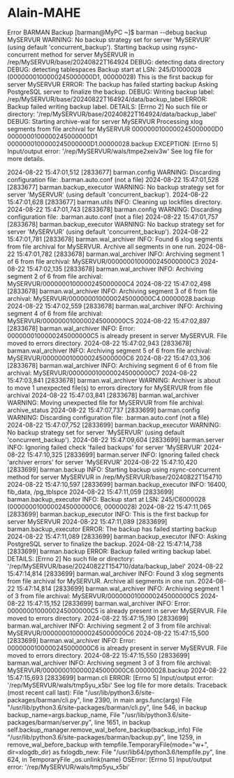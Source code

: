 # Alain-MAHE
Error BARMAN Backup
[barman@MyPC ~]$  barman --debug backup MySERVUR
WARNING: No backup strategy set for server 'MySERVUR' (using default 'concurrent_backup').
Starting backup using rsync-concurrent method for server MySERVUR in /rep/MySERVUR/base/20240822T164924
DEBUG: detecting data directory
DEBUG: detecting tablespaces
Backup start at LSN: 245/D1000028 (0000000100000245000000D1, 00000028)
This is the first backup for server MySERVUR
ERROR: The backup has failed starting backup
Asking PostgreSQL server to finalize the backup.
DEBUG: Writing backup label: /rep/MySERVUR/base/20240822T164924/data/backup_label
ERROR: Backup failed writing backup label.
DETAILS: [Errno 2] No such file or directory: '/rep/MySERVUR/base/20240822T164924/data/backup_label'
DEBUG: Starting archive-wal for server MySERVUR
Processing xlog segments from file archival for MySERVUR
        0000000100000245000000D0
        0000000100000245000000D1
        0000000100000245000000D1.00000028.backup
EXCEPTION: [Errno 5] Input/output error: '/rep/MySERVUR/wals/tmpe2xeiv3w'
See log file for more details.


2024-08-22 15:47:01,512 [2833677] barman.config WARNING: Discarding configuration file: .barman.auto.conf (not a file)
2024-08-22 15:47:01,528 [2833677] barman.backup_executor WARNING: No backup strategy set for server 'MySERVUR' (using default 'concurrent_backup').
2024-08-22 15:47:01,628 [2833677] barman.utils INFO: Cleaning up lockfiles directory.
2024-08-22 15:47:01,743 [2833678] barman.config WARNING: Discarding configuration file: .barman.auto.conf (not a file)
2024-08-22 15:47:01,757 [2833678] barman.backup_executor WARNING: No backup strategy set for server 'MySERVUR' (using default 'concurrent_backup').
2024-08-22 15:47:01,781 [2833678] barman.wal_archiver INFO: Found 6 xlog segments from file archival for MySERVUR. Archive all segments in one run.
2024-08-22 15:47:01,782 [2833678] barman.wal_archiver INFO: Archiving segment 1 of 6 from file archival: MySERVUR/0000000100000245000000C3
2024-08-22 15:47:02,135 [2833678] barman.wal_archiver INFO: Archiving segment 2 of 6 from file archival: MySERVUR/0000000100000245000000C4
2024-08-22 15:47:02,498 [2833678] barman.wal_archiver INFO: Archiving segment 3 of 6 from file archival: MySERVUR/0000000100000245000000C4.00000028.backup
2024-08-22 15:47:02,559 [2833678] barman.wal_archiver INFO: Archiving segment 4 of 6 from file archival: MySERVUR/0000000100000245000000C5
2024-08-22 15:47:02,897 [2833678] barman.wal_archiver INFO:     Error: 0000000100000245000000C5 is already present in server MySERVUR. File moved to errors directory.
2024-08-22 15:47:02,943 [2833678] barman.wal_archiver INFO: Archiving segment 5 of 6 from file archival: MySERVUR/0000000100000245000000C6
2024-08-22 15:47:03,306 [2833678] barman.wal_archiver INFO: Archiving segment 6 of 6 from file archival: MySERVUR/0000000100000245000000C7
2024-08-22 15:47:03,841 [2833678] barman.wal_archiver WARNING: Archiver is about to move 1 unexpected file(s) to errors directory for MySERVUR from file archival
2024-08-22 15:47:03,841 [2833678] barman.wal_archiver WARNING: Moving unexpected file for MySERVUR from file archival: archive_status
2024-08-22 15:47:07,737 [2833699] barman.config WARNING: Discarding configuration file: .barman.auto.conf (not a file)
2024-08-22 15:47:07,752 [2833699] barman.backup_executor WARNING: No backup strategy set for server 'MySERVUR' (using default 'concurrent_backup').
2024-08-22 15:47:09,604 [2833699] barman.server INFO: Ignoring failed check 'failed backups' for server 'MySERVUR'
2024-08-22 15:47:10,325 [2833699] barman.server INFO: Ignoring failed check 'archiver errors' for server 'MySERVUR'
2024-08-22 15:47:10,420 [2833699] barman.backup INFO: Starting backup using rsync-concurrent method for server MySERVUR in /rep/MySERVUR/base/20240822T154710
2024-08-22 15:47:10,597 [2833699] barman.backup_executor INFO:  16400, fib_data, /pg_tblspce
2024-08-22 15:47:11,059 [2833699] barman.backup_executor INFO: Backup start at LSN: 245/C6000028 (0000000100000245000000C6, 00000028)
2024-08-22 15:47:11,065 [2833699] barman.backup_executor INFO: This is the first backup for server MySERVUR
2024-08-22 15:47:11,089 [2833699] barman.backup_executor ERROR: The backup has failed starting backup
2024-08-22 15:47:11,089 [2833699] barman.backup_executor INFO: Asking PostgreSQL server to finalize the backup.
2024-08-22 15:47:14,738 [2833699] barman.backup ERROR: Backup failed writing backup label.
DETAILS: [Errno 2] No such file or directory: '/rep/MySERVUR/base/20240822T154710/data/backup_label'
2024-08-22 15:47:14,814 [2833699] barman.wal_archiver INFO: Found 3 xlog segments from file archival for MySERVUR. Archive all segments in one run.
2024-08-22 15:47:14,814 [2833699] barman.wal_archiver INFO: Archiving segment 1 of 3 from file archival: MySERVUR/0000000100000245000000C5
2024-08-22 15:47:15,152 [2833699] barman.wal_archiver INFO:     Error: 0000000100000245000000C5 is already present in server MySERVUR. File moved to errors directory.
2024-08-22 15:47:15,190 [2833699] barman.wal_archiver INFO: Archiving segment 2 of 3 from file archival: MySERVUR/0000000100000245000000C6
2024-08-22 15:47:15,500 [2833699] barman.wal_archiver INFO:     Error: 0000000100000245000000C6 is already present in server MySERVUR. File moved to errors directory.
2024-08-22 15:47:15,550 [2833699] barman.wal_archiver INFO: Archiving segment 3 of 3 from file archival: MySERVUR/0000000100000245000000C6.00000028.backup
2024-08-22 15:47:15,693 [2833699] barman.cli ERROR: [Errno 5] Input/output error: '/rep/MySERVUR/wals/tmp5yu_x5bi'
See log file for more details.
Traceback (most recent call last):
  File "/usr/lib/python3.6/site-packages/barman/cli.py", line 2390, in main
    args.func(args)
  File "/usr/lib/python3.6/site-packages/barman/cli.py", line 546, in backup
    backup_name=args.backup_name,
  File "/usr/lib/python3.6/site-packages/barman/server.py", line 1651, in backup
    self.backup_manager.remove_wal_before_backup(backup_info)
  File "/usr/lib/python3.6/site-packages/barman/backup.py", line 1259, in remove_wal_before_backup
    with tempfile.TemporaryFile(mode="w+", dir=xlogdb_dir) as fxlogdb_new:
  File "/usr/lib64/python3.6/tempfile.py", line 624, in TemporaryFile
    _os.unlink(name)
OSError: [Errno 5] Input/output error: '/rep/MySERVUR/wals/tmp5yu_x5bi'

